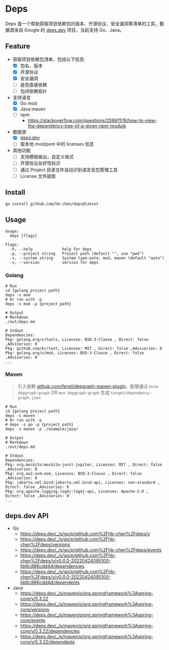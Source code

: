 # Deps

Deps 是一个帮助获取项目依赖包的版本、开源协议、安全漏洞等清单的工具，数据源来自 Google 的 [deps.dev](https://deps.dev/) 项目，当前支持 Go、Java。

## Feature

- 获取项目依赖包清单，包括以下信息:
  - [x] 包名、版本
  - [x] 开源协议
  - [x] 安全漏洞
  - [ ] 是否直接依赖
  - [ ] 包间依赖拓扑
- 支持语言
  - [x] Go mod
  - [x] Java maven
  - [ ] npm
    - https://stackoverflow.com/questions/25997519/how-to-view-the-dependency-tree-of-a-given-npm-module
- 数据源
  - [x] [deps.dev](https://deps.dev/)
  - [ ] 取本地 mod/pom 中的 licenses 信息
- 其他功能
  - [ ] 支持模板输出，自定义格式
  - [ ] 开源协议友好性标识
  - [ ] 通过 Project 目录文件自动识别语言及包管理工具
  - [ ] License 文件提取

## Install

```shell
go install github.com/hb-chen/deps@latest
```

## Usage

```shell
Usage:
  deps [flags]

Flags:
  -h, --help             help for deps
  -p, --project string   Project path (default "", use "pwd")
  -s, --system string    System type:auto, mod, maven (default "auto")
  -v, --version          version for deps
```

### Golang
```shell
# Run
cd {golang project path}
deps -s mod
# Or run with -p
deps -s mod -p {project path}

# Output
# Markdown
./out/deps.md

# Stdout
Dependencies:
Pkg: golang.org/x/tools, Licenses: BSD-3-Clause , Direct: false ,Advisories: 0 
Pkg: github.com/kr/text, Licenses: MIT , Direct: false ,Advisories: 0 
Pkg: golang.org/x/mod, Licenses: BSD-3-Clause , Direct: false ,Advisories: 0 
...
```

### Maven

> 引入依赖 [github.com/ferstl/depgraph-maven-plugin](https://github.com/ferstl/depgraph-maven-plugin)，能够通过 `mvnw depgraph:graph` OR `mvn depgraph:graph` 生成 `target/dependency-graph.json` 

```shell
# Run
cd {golang project path}
deps -s maven
# Or run with -p
# deps -s go -p {project path}
deps -s maven -p ./example/java/

# Output
# Markdown
./out/deps.md

# Stdout
Dependencies:
Pkg: org.mockito:mockito-junit-jupiter, Licenses: MIT , Direct: false ,Advisories: 0 
Pkg: org.ow2.asm:asm, Licenses: BSD-3-Clause , Direct: false ,Advisories: 0 
Pkg: jakarta.xml.bind:jakarta.xml.bind-api, Licenses: non-standard , Direct: false ,Advisories: 0 
Pkg: org.apache.logging.log4j:log4j-api, Licenses: Apache-2.0 , Direct: false ,Advisories: 0 
...
```

## deps.dev API

- Go
  - https://deps.dev/_/s/go/p/github.com%2Fhb-chen%2Fdeps/v
  - https://deps.dev/_/s/go/p/github.com%2Fhb-chen%2Fdeps/versions
  - https://deps.dev/_/s/go/p/github.com%2Fhb-chen%2Fdeps/events
  - https://deps.dev/_/s/go/p/github.com%2Fhb-chen%2Fdeps/v/v0.0.0-20220424095100-bb6c886cdd4d/dependencies
  - https://deps.dev/_/s/go/p/github.com%2Fhb-chen%2Fdeps/v/v0.0.0-20220424095100-bb6c886cdd4d/dependents
- Java
  - https://deps.dev/_/s/maven/p/org.springframework%3Aspring-core/v/5.3.22
  - https://deps.dev/_/s/maven/p/org.springframework%3Aspring-core/versions
  - https://deps.dev/_/s/maven/p/org.springframework%3Aspring-core/events
  - https://deps.dev/_/s/maven/p/org.springframework%3Aspring-core/v/5.3.22/dependencies
  - https://deps.dev/_/s/maven/p/org.springframework%3Aspring-core/v/5.3.22/dependents
